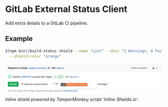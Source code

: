 # GitLab External Status Client

Add extra details to a GitLab CI pipeline.

## Example

```bash
$(npm bin)/build-status shield --name "Lint" --desc "2 Warnings, 0 Failures" \
  --shield-color "orange"
```

![Sample Output](assets/shield-status.png)
*Inline shield powered by TamperMonkey script 'Inline Shields.io'*.
